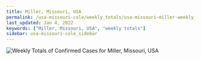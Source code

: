 ```yaml
---
title: Miller, Missouri, USA
permalink: /usa-missouri-cole/weekly_totals/usa-missouri-miller-weekly_totals.html
last_updated: Jan 4, 2022
keywords: ["Miller, Missouri, USA", "weekly totals"]
sidebar: usa-missouri-cole_sidebar
---
```


![Weekly Totals of Confirmed Cases for Miller, Missouri, USA](/covid_tracker/images/graphs/usa-missouri-miller-weekly_totals_graph.png)
